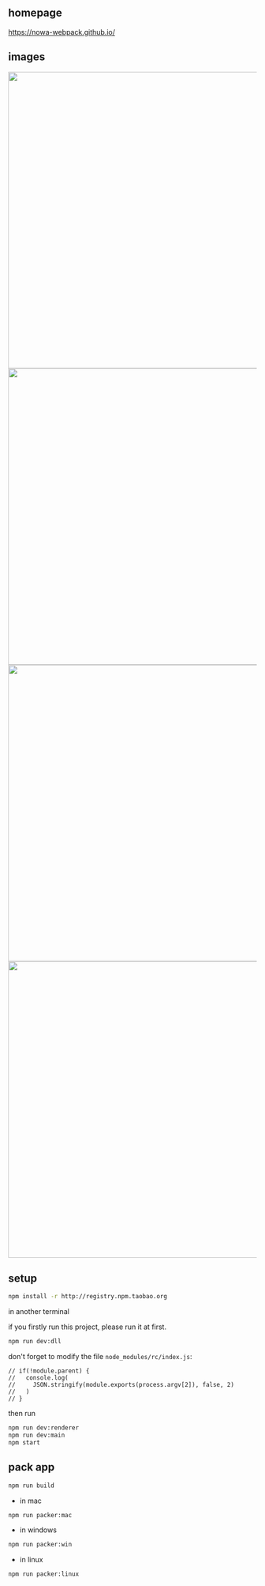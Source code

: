 ## homepage

https://nowa-webpack.github.io/

## images

<img src="https://raw.githubusercontent.com/nowa-webpack/nowa-gui/master/doc/detailp.png" width="600" />
<br/>
<img src="https://raw.githubusercontent.com/nowa-webpack/nowa-gui/master/doc/newp.png" width="600"/>
<br/>
<img src="https://raw.githubusercontent.com/nowa-webpack/nowa-gui/master/doc/pkg.png" width="600"/>
<br/>
<img src="https://raw.githubusercontent.com/nowa-webpack/nowa-gui/master/doc/set1.png" width="600"/>
<br/>


## setup

```bash
npm install -r http://registry.npm.taobao.org

```

in another terminal

if you firstly run this project, please run it at first.

```bash
npm run dev:dll
```

don't forget to modify the file `node_modules/rc/index.js`:

```
// if(!module.parent) {
//   console.log(
//     JSON.stringify(module.exports(process.argv[2]), false, 2)
//   )
// }
```

then run

```bash
npm run dev:renderer
npm run dev:main
npm start


```

## pack app

```bash
npm run build

```

* in mac 

```bash
npm run packer:mac
```

* in windows

```bash
npm run packer:win
```

* in linux

```bash
npm run packer:linux

```
